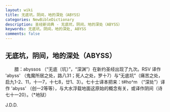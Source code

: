 ```yaml
---
layout: wiki
title: 无底坑，阴间，地的深处（ABYSS）
categories: NewBibleDictionary
description: 圣经新词典 - 无底坑，阴间，地的深处（ABYSS）
keywords: 无底坑，阴间，地的深处, ABYSS
comments: false
---
```


## 无底坑，阴间，地的深处（ABYSS）

　　腊：abyssos （“无底〔坑〕”，“深渊”）在新约圣经出现了九次。RSV 译作 'abyss' （鬼魔所居之处，路八31；死人之处，罗十7）与“无底坑”（痛苦之处，启九1-2、11，十一7，十七8，廿1、3）。七十士译本把来：t#ho^m （“深处”）译作 'abyss' （创一2等等），与大水浮载地面这原始的概念有关，或译作阴间（诗七十一20）。（*地狱）

J.D.D.








